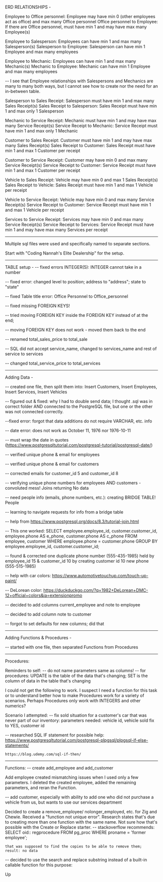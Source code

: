 ERD RELATIONSHIPS -

Employee to Office personnel: Employee may have min 0 (other employees act as office) and max many Office personnel
Office personnel to Employee: If there are Office personnel, must have min 1 and may have max many Employee(s)

Employee to Salesperson: Employees can have min 1 and max many Salesperson(s)
Salesperson to Employee: Salesperson can have min 1 Employee and max many employees

Employee to Mechanic: Employees can have min 1 and max many Mechanic(s)
Mechanic to Employee: Mechanic can have min 1 Employee and max many employees

-- I see that Employee relationships with Salespersons and Mechanics are many to many both ways, but I cannot see how to create nor the need for an in-between table.

Salesperson to Sales Receipt: Salesperson must have min 1 and max many Sales Receipt(s)
Sales Receipt to Salesperson: Sales Receipt must have min 1 and max only 1 Salesperson

Mechanic to Service Receipt: Mechanic must have min 1 and may have max many Service Receipt(s)
Service Receipt to Mechanic: Service Receipt must have min 1 and max only 1 Mechanic

Customer to Sales Receipt: Customer must have min 1 and may have max many Sales Receipt(s)
Sales Receipt to Customer: Sales Receipt must have min 1 and max 1 Customer per receipt

Customer to Service Receipt: Customer may have min 0 and max many Service Receipt(s)
Service Receipt to Customer: Service Receipt must have min 1 and max 1 Customer per receipt

Vehicle to Sales Receipt: Vehicle may have min 0 and max 1 Sales Receipt(s)
Sales Receipt to Vehicle: Sales Receipt must have min 1 and max 1 Vehicle per receipt

Vehicle to Service Receipt: Vehicle may have min 0 and max many Service Receipt(s)
Service Receipt to Customer: Service Receipt must have min 1 and max 1 Vehicle per receipt

Services to Service Receipt: Services may have min 0 and max many Service Receipt(s)
Service Receipt to Services: Service Receipt must have min 1 and may have max many Services per receipt

*******************************************

Multiple sql files were used and specifically named to separate sections.

Start with "Coding Nannah's Elite Dealership" for the setup.

*******************************************

TABLE setup -
-- fixed errors INTEGER(5): INTEGER cannot take in a number 

-- fixed error: changed level to position; address to "address"; state to "state"

-- fixed Table title error: Office Personnel to Office_personnel

-- fixed missing FOREIGN KEYS! 

-- tried moving FOREIGN KEY inside the FOREIGN KEY instead of at the end;

-- moving FOREIGN KEY does not work - moved them back to the end

-- renamed total_sales_price to total_sale

-- SQL did not accept service_name, changed to services_name and rest of service to services

-- changed total_service_price to total_services

*******************************************

Adding Data -

-- created one file, then split them into: Insert Customers, Insert Employees, Insert Services, Insert Vehicles

-- figured out & fixed: why I had to double send data; I thought .sql was in correct folder AND connected to the PostgreSQL file, but one or the other was not connected correctly.

--fixed error: forgot that data additions do not require VARCHAR, etc. info

-- date error: does not work as October 11, 1976 nor 1976-10-11

-- must wrap the date in quotes (https://www.postgresqltutorial.com/postgresql-tutorial/postgresql-date/)

-- verified unique phone & email for employees

-- verified unique phone & email for customers

-- corrected emails for customer_id 5 and customer_id 8

-- verifying unique phone numbers for employees AND customers - convoluted mess! Joins returning No data

-- need people info (emails, phone numbers, etc.): creating BRIDGE TABLE! People

-- learning to navigate requests for info from a bridge table

-- help from https://www.postgresql.org/docs/8.3/tutorial-join.html

-- This one worked:
SELECT employee.employee_id, customer.customer_id, employee.phone AS e_phone, customer.phone AS c_phone
FROM employee, customer
WHERE employee.phone = customer.phone
GROUP BY employee.employee_id, customer.customer_id;

-- found & corrected one duplicate phone number (555-435-1985) held by employee_id 15 & customer_id 10 by creating customer id 10 new phone (555-515-1985)

-- help with car colors: https://www.automotivetouchup.com/touch-up-paint/

-- DeLorean color: https://duckduckgo.com/?q=1982+DeLorean+DMC-12+official+colors&ia=extensionpromo

-- decided to add columns current_employee and note to employee

-- decided to add column note to customer

-- forgot to set defaults for new columns; did that 

*******************************************

Adding Functions & Procedures -

-- started with one file, then separated Functions from Procedures

*******************************************
Procedures:

Reminders to self:
-- do not name parameters same as columns!
-- for procedures:
    UPDATE is the table of the data that's changing; 
    SET is the column of data in the table that's changing

I could not get the following to work. I suspect I need a function for this task or to understand better how to make Procedures work for a variety of scenarios. Perhaps Procedures only work with INTEGERS and other numerics?

Scenario I attempted:
-- fix sold situation for a customer's car that was never part of our inventory:
parameters needed: vehicle id, vehicle sold fix to YES, customer id

-- researched SQL IF statement for possible help: 
    https://www.postgresqltutorial.com/postgresql-plpgsql/plpgsql-if-else-statements/

    https://blog.udemy.com/sql-if-then/

*******************************************

Functions:
-- create add_employee and add_customer

Add employee created mismatching issues when I used only a few parameters. I deleted the created employee, added the remaining parameters, and reran the Function.

-- add customer, especially with ability to add one who did not purchase a vehicle from us, but wants to use our services department

Decided to create a remove_employee/ nolonger_employed, etc. for Zig and Chewie. Received a "function not unique error". Research states that's due to creating more than one function with the same name. Not sure how that's possible with the Create or Replace starter.
    -- stackoverflow recommends:
    SELECT oid:: regprocedure
    FROM pg_proc
    WHERE proname = 'former employee';

    that was supposed to find the copies to be able to remove them; result: no data

-- decided to use the search and replace substring instead of a built-in callable function for this purpose:

Up





